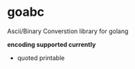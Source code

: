 goabc
=====

Ascii/Binary Converstion library for golang

**encoding supported currently**
* quoted printable
